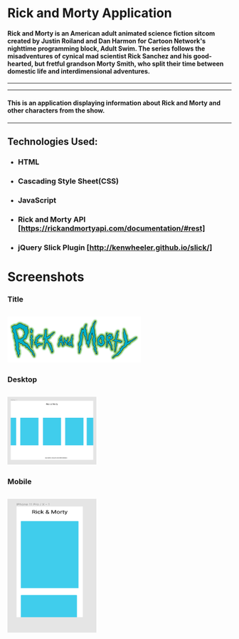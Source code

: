 # Rick and Morty Application

#### Rick and Morty is an American adult animated science fiction sitcom created by Justin Roiland and Dan Harmon for Cartoon Network's nighttime programming block, Adult Swim. The series follows the misadventures of cynical mad scientist Rick Sanchez and his good-hearted, but fretful grandson Morty Smith, who split their time between domestic life and interdimensional adventures.

---

---

#### This is an application displaying information about Rick and Morty and other characters from the show.

---

## Technologies Used:

- ### HTML

- ### Cascading Style Sheet(CSS)
- ### JavaScript

- ### Rick and Morty API [https://rickandmortyapi.com/documentation/#rest]

- ### jQuery Slick Plugin [http://kenwheeler.github.io/slick/]

# Screenshots

### Title

## <img src='./assets/rick-morty.png' width='300px' >

### Desktop

## <img src='./assets/desktop-rm.png' width='200px'>

### Mobile

## <img src='./assets/mobile-rm.png' width='200px' height='300px'>
